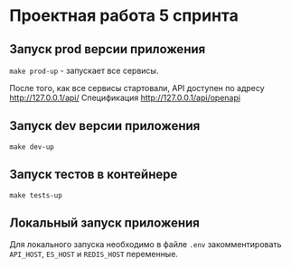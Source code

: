 # Проектная работа 5 спринта

## Запуск prod версии приложения

`make prod-up` - запускает все сервисы.

После того, как все сервисы стартовали, API доступен по адресу http://127.0.0.1/api/
Спецификация http://127.0.0.1/api/openapi

## Запуск dev версии приложения

`make dev-up`

## Запуск тестов в контейнере

`make tests-up`



## Локальный запуск приложения

Для локального запуска необходимо в файле `.env`
закомментировать `API_HOST`, `ES_HOST` и `REDIS_HOST` переменные. 